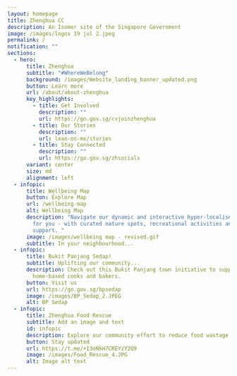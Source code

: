 ```yaml
---
layout: homepage
title: Zhenghua CC
description: An Isomer site of the Singapore Government
image: /images/logos 19 jul 2.jpeg
permalink: /
notification: ""
sections:
  - hero:
      title: Zhenghua
      subtitle: "#WhereWeBelong"
      background: /images/Website_landing_banner_updated.png
      button: Learn more
      url: /about/about-zhenghua
      key_highlights:
        - title: Get Involved
          description: ""
          url: https://go.gov.sg/cvjoinzhenghua
        - title: Our Stories
          description: ""
          url: lean-on-me/stories
        - title: Stay Connected
          description: ""
          url: https://go.gov.sg/zhsocials
      variant: center
      size: md
      alignment: left
  - infopic:
      title: Wellbeing Map
      button: Explore Map
      url: /wellbeing-map
      alt: Wellbeing Map
      description: "Navigate our dynamic and interactive hyper-localised map made just
        for you - with curated nature spots, recreational activities and local
        support. "
      image: /images/wellbeing map - revised.gif
      subtitle: In your neighbourhood...
  - infopic:
      title: Bukit Panjang Sedap!
      subtitle: Uplifting our community...
      description: Check out this Bukit Panjang town initiative to support our
        home-based cooks and bakers.
      button: Visit us
      url: https://go.gov.sg/bpsedap
      image: /images/BP_Sedap_2.JPEG
      alt: BP Sedap
  - infopic:
      title: Zhenghua Food Rescue
      subtitle: Add an image and text
      id: infopic
      description: Explore our community effort to reduce food wastage.
      button: Stay updated
      url: https://t.me/+I3oNkH7CREYzY2Q9
      image: /images/Food_Rescue_4.JPG
      alt: Image alt text
---
```

